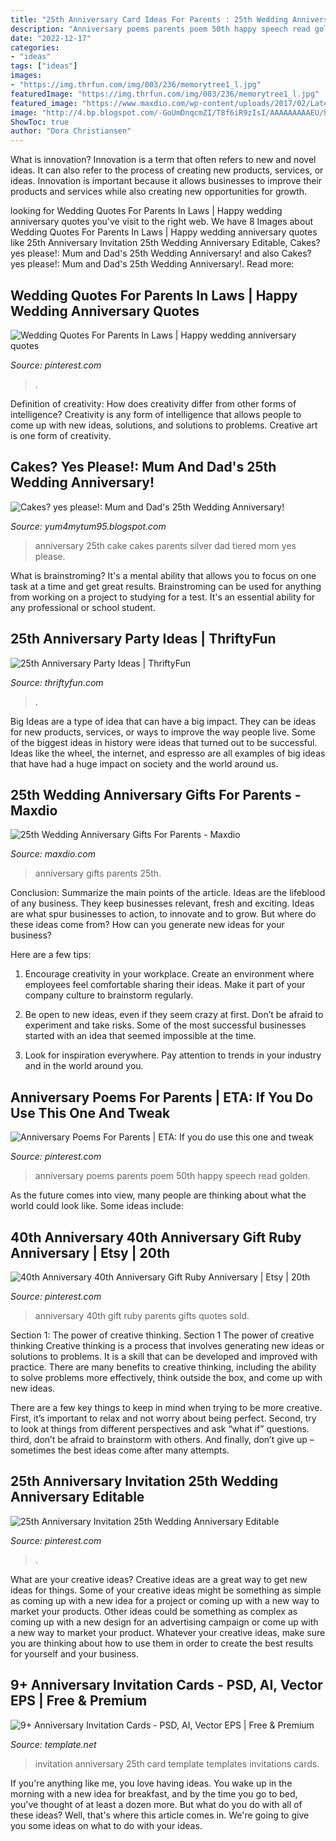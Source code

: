```yaml
---
title: "25th Anniversary Card Ideas For Parents : 25th Wedding Anniversary Gifts For Parents"
description: "Anniversary poems parents poem 50th happy speech read golden"
date: "2022-12-17"
categories:
- "ideas"
tags: ["ideas"]
images:
- "https://img.thrfun.com/img/003/236/memorytree1_l.jpg"
featuredImage: "https://img.thrfun.com/img/003/236/memorytree1_l.jpg"
featured_image: "https://www.maxdio.com/wp-content/uploads/2017/02/Latest-Gold-Bangles-Designs-Collections.jpg"
image: "http://4.bp.blogspot.com/-GoUmDnqcmZI/T8f6iR9zIsI/AAAAAAAAAEU/ho7P5AxSMyE/s1600/caaaaaaaaaaaaake.jpg"
ShowToc: true
author: "Dora Christiansen"
---
```



What is innovation?
Innovation is a term that often refers to new and novel ideas. It can also refer to the process of creating new products, services, or ideas. Innovation is important because it allows businesses to improve their products and services while also creating new opportunities for growth.

	

		
looking for Wedding Quotes For Parents In Laws | Happy wedding anniversary quotes you've visit to the right web. We have 8 Images about Wedding Quotes For Parents In Laws | Happy wedding anniversary quotes like 25th Anniversary Invitation 25th Wedding Anniversary Editable, Cakes? yes please!: Mum and Dad&#039;s 25th Wedding Anniversary! and also Cakes? yes please!: Mum and Dad&#039;s 25th Wedding Anniversary!. Read more:
		
    
## Wedding Quotes For Parents In Laws | Happy Wedding Anniversary Quotes

<img loading=lazy src="https://i.pinimg.com/736x/cb/ae/15/cbae1598aa3f0a5d9591e9bfd61d0709.jpg" onerror="this.onerror=null;this.src='https://tse4.mm.bing.net/th?id=OIP.vTWHJVkPfS4UrmVZFFfoVQHaFj&amp;pid=15.1';" alt="Wedding Quotes For Parents In Laws | Happy wedding anniversary quotes">

_Source: pinterest.com_

>. 

	

Definition of creativity: How does creativity differ from other forms of intelligence?
Creativity is any form of intelligence that allows people to come up with new ideas, solutions, and solutions to problems. Creative art is one form of creativity.

    
## Cakes? Yes Please!: Mum And Dad&#039;s 25th Wedding Anniversary!

<img loading=lazy src="http://4.bp.blogspot.com/-GoUmDnqcmZI/T8f6iR9zIsI/AAAAAAAAAEU/ho7P5AxSMyE/s1600/caaaaaaaaaaaaake.jpg" onerror="this.onerror=null;this.src='https://tse3.mm.bing.net/th?id=OIP.fs_x4A0ht60dThotKNct9gHaJ4&amp;pid=15.1';" alt="Cakes? yes please!: Mum and Dad&#039;s 25th Wedding Anniversary!">

_Source: yum4mytum95.blogspot.com_

>anniversary 25th cake cakes parents silver dad tiered mom yes please. 

	

What is brainstroming? It's a mental ability that allows you to focus on one task at a time and get great results. Brainstroming can be used for anything from working on a project to studying for a test. It's an essential ability for any professional or school student.

    
## 25th Anniversary Party Ideas | ThriftyFun

<img loading=lazy src="https://img.thrfun.com/img/003/236/memorytree1_l.jpg" onerror="this.onerror=null;this.src='https://tse1.mm.bing.net/th?id=OIP.B3eBsqzyYgYea8HgDLs1ngHaK2&amp;pid=15.1';" alt="25th Anniversary Party Ideas | ThriftyFun">

_Source: thriftyfun.com_

>. 

	

Big Ideas are a type of idea that can have a big impact. They can be ideas for new products, services, or ways to improve the way people live. Some of the biggest ideas in history were ideas that turned out to be successful. Ideas like the wheel, the internet, and espresso are all examples of big ideas that have had a huge impact on society and the world around us.

    
## 25th Wedding Anniversary Gifts For Parents - Maxdio

<img loading=lazy src="https://www.maxdio.com/wp-content/uploads/2017/02/Latest-Gold-Bangles-Designs-Collections.jpg" onerror="this.onerror=null;this.src='https://tse1.mm.bing.net/th?id=OIP.SfKVUoQhJEaXt03DXredDwHaD4&amp;pid=15.1';" alt="25th Wedding Anniversary Gifts For Parents - Maxdio">

_Source: maxdio.com_

>anniversary gifts parents 25th. 

	

Conclusion: Summarize the main points of the article.
Ideas are the lifeblood of any business. They keep businesses relevant, fresh and exciting. Ideas are what spur businesses to action, to innovate and to grow.
But where do these ideas come from? How can you generate new ideas for your business?

Here are a few tips:

1. Encourage creativity in your workplace. Create an environment where employees feel comfortable sharing their ideas. Make it part of your company culture to brainstorm regularly.

2. Be open to new ideas, even if they seem crazy at first. Don’t be afraid to experiment and take risks. Some of the most successful businesses started with an idea that seemed impossible at the time.

3. Look for inspiration everywhere. Pay attention to trends in your industry and in the world around you.

    
## Anniversary Poems For Parents | ETA: If You Do Use This One And Tweak

<img loading=lazy src="https://s-media-cache-ak0.pinimg.com/736x/46/ce/be/46cebe94f0cfe6adfa5a387bf10a3d41.jpg" onerror="this.onerror=null;this.src='https://tse1.mm.bing.net/th?id=OIP.WK0XprnXli6IP4SLLNU9TAHaKE&amp;pid=15.1';" alt="Anniversary Poems For Parents | ETA: If you do use this one and tweak">

_Source: pinterest.com_

>anniversary poems parents poem 50th happy speech read golden. 

	

As the future comes into view, many people are thinking about what the world could look like. Some ideas include: 

    
## 40th Anniversary 40th Anniversary Gift Ruby Anniversary | Etsy | 20th

<img loading=lazy src="https://i.pinimg.com/736x/6c/eb/ec/6cebec7fbf60ee32dd6a6aa6e659281d.jpg" onerror="this.onerror=null;this.src='https://tse2.mm.bing.net/th?id=OIP._AnJj2LpIq3hzo_Q1mIGpQHaJa&amp;pid=15.1';" alt="40th Anniversary 40th Anniversary Gift Ruby Anniversary | Etsy | 20th">

_Source: pinterest.com_

>anniversary 40th gift ruby parents gifts quotes sold. 

	

Section 1: The power of creative thinking.
Section 1 The power of creative thinking
Creative thinking is a process that involves generating new ideas or solutions to problems. It is a skill that can be developed and improved with practice. There are many benefits to creative thinking, including the ability to solve problems more effectively, think outside the box, and come up with new ideas.

There are a few key things to keep in mind when trying to be more creative. First, it’s important to relax and not worry about being perfect. Second, try to look at things from different perspectives and ask “what if” questions. third, don’t be afraid to brainstorm with others. And finally, don’t give up – sometimes the best ideas come after many attempts.

    
## 25th Anniversary Invitation 25th Wedding Anniversary Editable

<img loading=lazy src="https://i.pinimg.com/736x/c7/9c/ba/c79cbaa7ae455362f4464dd8d33b3ecc.jpg" onerror="this.onerror=null;this.src='https://tse1.mm.bing.net/th?id=OIP.Je0D9s7Qlso7bVy7vWXt6gHaHa&amp;pid=15.1';" alt="25th Anniversary Invitation 25th Wedding Anniversary Editable">

_Source: pinterest.com_

>. 

	

What are your creative ideas?
Creative ideas are a great way to get new ideas for things. Some of your creative ideas might be something as simple as coming up with a new idea for a project or coming up with a new way to market your products. Other ideas could be something as complex as coming up with a new design for an advertising campaign or come up with a new way to market your product. Whatever your creative ideas, make sure you are thinking about how to use them in order to create the best results for yourself and your business.

    
## 9+ Anniversary Invitation Cards - PSD, AI, Vector EPS | Free &amp; Premium

<img loading=lazy src="https://images.template.net/wp-content/uploads/2017/02/14115135/25th-Anniversary-Invitation-Card.jpg" onerror="this.onerror=null;this.src='https://tse4.mm.bing.net/th?id=OIP.-QlbkFXtq6fmMS5OJ0YvVAHaFj&amp;pid=15.1';" alt="9+ Anniversary Invitation Cards - PSD, AI, Vector EPS | Free &amp; Premium">

_Source: template.net_

>invitation anniversary 25th card template templates invitations cards. 

	

If you're anything like me, you love having ideas. You wake up in the morning with a new idea for breakfast, and by the time you go to bed, you've thought of at least a dozen more. But what do you do with all of these ideas? Well, that's where this article comes in. We're going to give you some ideas on what to do with your ideas.

